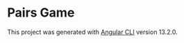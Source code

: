 # Pairs Game

This project was generated with [Angular CLI](https://github.com/angular/angular-cli) version 13.2.0.


